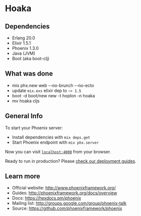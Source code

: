 # Hoaka

## Dependencies

  * Erlang 20.0
  * Elixir 1.5.1
  * Phoenix 1.3.0
  * Java (JVM)
  * Boot (aka boot-clj)

## What was done

  * mix phx.new web --no-brunch --no-ecto
  * update `mix.exs` elixir dep to `~> 1.5`
  * boot -d boot/new new -t hoplon -n hoaka
  * mv hoaka cljs

## General Info

To start your Phoenix server:

  * Install dependencies with `mix deps.get`
  * Start Phoenix endpoint with `mix phx.server`

Now you can visit [`localhost:4000`](http://localhost:4000) from your browser.

Ready to run in production? Please [check our deployment guides](http://www.phoenixframework.org/docs/deployment).

## Learn more

  * Official website: http://www.phoenixframework.org/
  * Guides: http://phoenixframework.org/docs/overview
  * Docs: https://hexdocs.pm/phoenix
  * Mailing list: http://groups.google.com/group/phoenix-talk
  * Source: https://github.com/phoenixframework/phoenix
